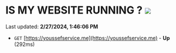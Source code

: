 # IS MY WEBSITE RUNNING ? [![](https://img.shields.io/static/v1?label=Sponsor&message=%E2%9D%A4&logo=GitHub&color=%23fe8e86)](https://github.com/sponsors/<username>)

Last updated: **2/27/2024, 1:46:06 PM**

- `GET` [https://youssefservice.me](https://youssefservice.me) - **Up** (292ms)

